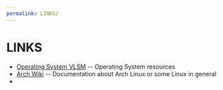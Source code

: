 ```yaml
---
permalink: LINKS/
---
```


# LINKS

- [Operating System VLSM](https://os.vlsm.org/) -- Operating System resources
- [Arch Wiki](https://wiki.archlinux.org/) -- Documentation about Arch Linux or some Linux in general
- 
